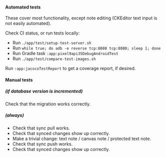 #### Automated tests

These cover most functionality, except note editing (CKEditor text input is not easily automated).

Check CI status, or run tests locally:

- Run `./app/test/setup-test-server.sh`
- Run `while true; do adb -e reverse tcp:8080 tcp:8080; sleep 1; done`
- Run Gradle task `:app:pixel9api35DebugAndroidTest`
- Run `./app/test/compare-test-images.sh`

Run `:app:jacocoTestReport` to get a coverage report, if desired.

#### Manual tests

##### (if database version is incremented)

Check that the migration works correctly.

##### (always)

- Check that sync pull works.
- Check that synced changes show up correctly.
- Make a trivial change: text note / canvas note / protected text note.
- Check that sync push works.
- Check that synced changes show up correctly.
